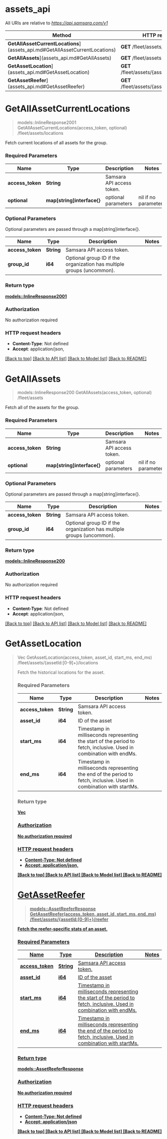 # assets_api

All URIs are relative to *https://api.samsara.com/v1*

Method | HTTP request | Description
------------- | ------------- | -------------
**GetAllAssetCurrentLocations**](assets_api.md#GetAllAssetCurrentLocations) | **GET** /fleet/assets/locations | /fleet/assets/locations
**GetAllAssets**](assets_api.md#GetAllAssets) | **GET** /fleet/assets | /fleet/assets
**GetAssetLocation**](assets_api.md#GetAssetLocation) | **GET** /fleet/assets/{asset_id}/locations | /fleet/assets/{assetId:[0-9]+}/locations
**GetAssetReefer**](assets_api.md#GetAssetReefer) | **GET** /fleet/assets/{asset_id}/reefer | /fleet/assets/{assetId:[0-9]+}/reefer


# **GetAllAssetCurrentLocations**
> models::InlineResponse2001 GetAllAssetCurrentLocations(access_token, optional)
/fleet/assets/locations

Fetch current locations of all assets for the group.

### Required Parameters

Name | Type | Description  | Notes
------------- | ------------- | ------------- | -------------
  **access_token** | **String**| Samsara API access token. | 
 **optional** | **map[string]interface{}** | optional parameters | nil if no parameters

### Optional Parameters
Optional parameters are passed through a map[string]interface{}.

Name | Type | Description  | Notes
------------- | ------------- | ------------- | -------------
 **access_token** | **String**| Samsara API access token. | 
 **group_id** | **i64**| Optional group ID if the organization has multiple groups (uncommon). | 

### Return type

[**models::InlineResponse2001**](inline_response_200_1.md)

### Authorization

No authorization required

### HTTP request headers

 - **Content-Type**: Not defined
 - **Accept**: application/json, 

[[Back to top]](#) [[Back to API list]](../README.md#documentation-for-api-endpoints) [[Back to Model list]](../README.md#documentation-for-models) [[Back to README]](../README.md)

# **GetAllAssets**
> models::InlineResponse200 GetAllAssets(access_token, optional)
/fleet/assets

Fetch all of the assets for the group.

### Required Parameters

Name | Type | Description  | Notes
------------- | ------------- | ------------- | -------------
  **access_token** | **String**| Samsara API access token. | 
 **optional** | **map[string]interface{}** | optional parameters | nil if no parameters

### Optional Parameters
Optional parameters are passed through a map[string]interface{}.

Name | Type | Description  | Notes
------------- | ------------- | ------------- | -------------
 **access_token** | **String**| Samsara API access token. | 
 **group_id** | **i64**| Optional group ID if the organization has multiple groups (uncommon). | 

### Return type

[**models::InlineResponse200**](inline_response_200.md)

### Authorization

No authorization required

### HTTP request headers

 - **Content-Type**: Not defined
 - **Accept**: application/json, 

[[Back to top]](#) [[Back to API list]](../README.md#documentation-for-api-endpoints) [[Back to Model list]](../README.md#documentation-for-models) [[Back to README]](../README.md)

# **GetAssetLocation**
> Vec<object> GetAssetLocation(access_token, asset_id, start_ms, end_ms)
/fleet/assets/{assetId:[0-9]+}/locations

Fetch the historical locations for the asset.

### Required Parameters

Name | Type | Description  | Notes
------------- | ------------- | ------------- | -------------
  **access_token** | **String**| Samsara API access token. | 
  **asset_id** | **i64**| ID of the asset | 
  **start_ms** | **i64**| Timestamp in milliseconds representing the start of the period to fetch, inclusive. Used in combination with endMs. | 
  **end_ms** | **i64**| Timestamp in milliseconds representing the end of the period to fetch, inclusive. Used in combination with startMs. | 

### Return type

[**Vec<object>**](object.md)

### Authorization

No authorization required

### HTTP request headers

 - **Content-Type**: Not defined
 - **Accept**: application/json, 

[[Back to top]](#) [[Back to API list]](../README.md#documentation-for-api-endpoints) [[Back to Model list]](../README.md#documentation-for-models) [[Back to README]](../README.md)

# **GetAssetReefer**
> models::AssetReeferResponse GetAssetReefer(access_token, asset_id, start_ms, end_ms)
/fleet/assets/{assetId:[0-9]+}/reefer

Fetch the reefer-specific stats of an asset.

### Required Parameters

Name | Type | Description  | Notes
------------- | ------------- | ------------- | -------------
  **access_token** | **String**| Samsara API access token. | 
  **asset_id** | **i64**| ID of the asset | 
  **start_ms** | **i64**| Timestamp in milliseconds representing the start of the period to fetch, inclusive. Used in combination with endMs. | 
  **end_ms** | **i64**| Timestamp in milliseconds representing the end of the period to fetch, inclusive. Used in combination with startMs. | 

### Return type

[**models::AssetReeferResponse**](AssetReeferResponse.md)

### Authorization

No authorization required

### HTTP request headers

 - **Content-Type**: Not defined
 - **Accept**: application/json

[[Back to top]](#) [[Back to API list]](../README.md#documentation-for-api-endpoints) [[Back to Model list]](../README.md#documentation-for-models) [[Back to README]](../README.md)

